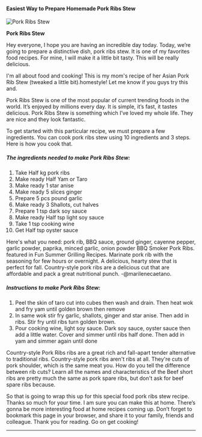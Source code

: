             

#### Easiest Way to Prepare Homemade Pork Ribs Stew

![Pork Ribs Stew](https://img-global.cpcdn.com/recipes/e102f0a9867176e9/751x532cq70/pork-ribs-stew-recipe-main-photo.jpg)

**Pork Ribs Stew**

Hey everyone, I hope you are having an incredible day today. Today, we’re going to prepare a distinctive dish, pork ribs stew. It is one of my favorites food recipes. For mine, I will make it a little bit tasty. This will be really delicious.

I'm all about food and cooking! This is my mom's recipe of her Asian Pork Rib Stew (tweaked a little bit).homestyle! Let me know if you guys try this and.

Pork Ribs Stew is one of the most popular of current trending foods in the world. It’s enjoyed by millions every day. It is simple, it’s fast, it tastes delicious. Pork Ribs Stew is something which I’ve loved my whole life. They are nice and they look fantastic.

To get started with this particular recipe, we must prepare a few ingredients. You can cook pork ribs stew using 10 ingredients and 3 steps. Here is how you cook that.

##### The ingredients needed to make Pork Ribs Stew:

1.  Take Half kg pork ribs
2.  Make ready Half Yam or Taro
3.  Make ready 1 star anise
4.  Make ready 5 slices ginger
5.  Prepare 5 pcs pound garlic
6.  Make ready 3 Shallots, cut halves
7.  Prepare 1 tsp dark soy sauce
8.  Make ready Half tsp light soy sauce
9.  Take 1 tsp cooking wine
10.  Get Half tsp oyster sauce

Here's what you need: pork rib, BBQ sauce, ground ginger, cayenne pepper, garlic powder, paprika, minced garlic, onion powder BBQ Smoker Pork Ribs. featured in Fun Summer Grilling Recipes. Marinate pork rib with the seasoning for few hours or overnight. A delicious, hearty stew that is perfect for fall. Country-style pork ribs are a delicious cut that are affordable and pack a great nutritional punch. -@marilenecaetano.

##### Instructions to make Pork Ribs Stew:

1.  Peel the skin of taro cut into cubes then wash and drain. Then heat wok and fry yam until golden brown then remove
2.  In same wok stir fry garlic, shallots, ginger and star anise. Then add in ribs. Stir fry until ribs turn golden brown.
3.  Pour cooking wine, light soy sauce. Dark soy sauce, oyster sauce then add a little water. Cover and simmer until ribs half done. Then add in yam and simmer again until done

Country-style Pork Ribs ribs are a great rich and fall-apart tender alternative to traditional ribs. Country-style pork ribs aren't ribs at all. They're cuts of pork shoulder, which is the same meat you. How do you tell the difference between rib cuts? Learn all the names and characteristics of the Beef short ribs are pretty much the same as pork spare ribs, but don't ask for beef spare ribs because.

So that is going to wrap this up for this special food pork ribs stew recipe. Thanks so much for your time. I am sure you can make this at home. There’s gonna be more interesting food at home recipes coming up. Don’t forget to bookmark this page in your browser, and share it to your family, friends and colleague. Thank you for reading. Go on get cooking!

* * *